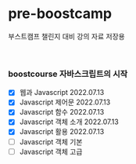 # pre-boostcamp
부스트캠프 챌린지 대비 강의 자료 저장용

<br>

### boostcourse 자바스크립트의 시작
- [x] 웹과 Javascript 2022.07.13
- [x] Javascript 제어문 2022.07.13
- [x] Javascript 함수 2022.07.13
- [x] Javascript 객체 소개 2022.07.13
- [x] Javascript 활용 2022.07.13
- [ ] Javascript 객체 기본
- [ ] Javascript 객체 고급